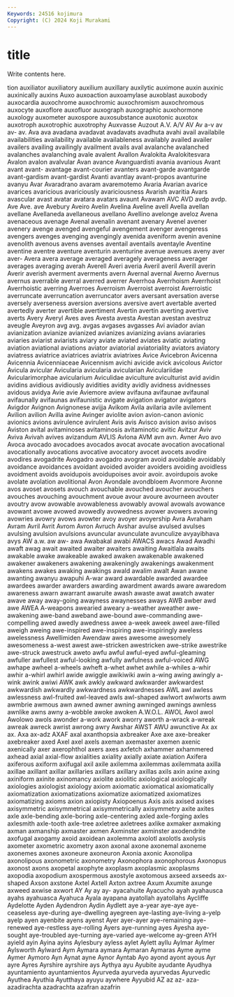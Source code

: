 ```yaml
---
Keywords: 24516 kojimura
Copyright: (C) 2024 Koji Murakami
---
```


# title

Write contents here.



tion auxiliator auxiliatory auxilium auxillary
auxilytic auximone auxin auxinic auxinically auxins Auxo auxoaction auxoamylase auxoblast
auxobody auxocardia auxochrome auxochromic auxochromism auxochromous auxocyte auxoflore auxofluor auxograph
auxographic auxohormone auxology auxometer auxospore auxosubstance auxotonic auxotox auxotroph auxotrophic
auxotrophy Auxvasse Auzout A.V. A/V AV Av a-v av av-
av. Ava ava avadana avadavat avadavats avadhuta avahi avail availabile
availabilities availability available availableness availably availed availer availers availing availingly
availment avails aval avalanche avalanched avalanches avalanching avale avalent Avallon
Avalokita Avalokitesvara Avalon avalon avalvular Avan avance Avanguardisti avania avanious
Avant avant avant- avantage avant-courier avanters avant-garde avantgarde avant-gardism avant-gardist
Avanti avantlay avant-propos avanturine avanyu Avar Avaradrano avaram avaremotemo Avaria
Avarian avarice avarices avaricious avariciously avariciousness Avarish avaritia Avars avascular
avast avatar avatara avatars avaunt Avawam AVC AVD avdp avdp.
Ave Ave. ave Avebury Aveiro Avelin Avelina Aveline avell Avella
avellan avellane Avellaneda avellaneous avellano Avellino avelonge aveloz Avena avenaceous
avenage Avenal avenalin avenant avenary Avenel avener avenery avenge avenged
avengeful avengement avenger avengeress avengers avenges avenging avengingly avenida aveniform
avenin avenine avenolith avenous avens avenses aventail aventails aventayle Aventine
aventine aventre aventure aventurin aventurine avenue avenues aveny aver aver-
Avera avera average averaged averagely averageness averager averages averaging averah
Averell Averi averia Averil averil Averill averin Averir averish averment
averments avern Avernal avernal Averno Avernus avernus averrable averral averred
averrer Averrhoa Averrhoism Averrhoist Averrhoistic averring Averroes Averroism Averroist averroist
Averroistic averruncate averruncation averruncator avers aversant aversation averse aversely averseness
aversion aversions aversive avert avertable averted avertedly averter avertible avertiment
Avertin avertin averting avertive averts Avery Averyl Aves aves Avesta
avesta Avestan avestan avestruz aveugle Aveyron avg avg. avgas avgases
avgasses Avi aviador avian avianization avianize avianized avianizes avianizing avians
aviararies aviaries aviarist aviarists aviary aviate aviated aviates aviatic aviating
aviation aviational aviations aviator aviatorial aviatoriality aviators aviatory aviatress aviatrice
aviatrices aviatrix aviatrixes Avice Avicebron Avicenna Avicennia Avicenniaceae Avicennism avichi
avicide avick avicolous Avictor Avicula avicular Avicularia avicularia avicularian Aviculariidae
Avicularimorphae avicularium Aviculidae aviculture aviculturist avid avidin avidins avidious avidiously
avidities avidity avidly avidness avidnesses avidous avidya Avie avie Aviemore
aview avifauna avifaunae avifaunal avifaunally avifaunas avifaunistic avigate avigation avigator
avigators Avigdor Avignon Avignonese avijja Avikom Avila avilaria avile avilement
Avilion avilion Avilla avine Avinger aviolite avion avion-canon avionic avionics
avions avirulence avirulent Avis avis Avisco avision aviso avisos Aviston
avital avitaminoses avitaminosis avitaminotic avitic Avitzur Aviv Aviva Avivah avives
avizandum AVLIS Avlona AVM avn avn. Avner Avo avo Avoca
avocado avocadoes avocados avocat avocate avocation avocational avocationally avocations avocative
avocatory avocet avocets avodire avodires avogadrite Avogadro avogadro avogram avoid
avoidable avoidably avoidance avoidances avoidant avoided avoider avoiders avoiding avoidless
avoidment avoids avoidupois avoidupoises avoir avoir. avoirdupois avoke avolate avolation
avolitional Avon Avondale avondbloem Avonmore Avonne avos avoset avosets avouch
avouchable avouched avoucher avouchers avouches avouching avouchment avoue avour avoure
avourneen avouter avoutry avow avowable avowableness avowably avowal avowals avowance
avowant avowe avowed avowedly avowedness avower avowers avowing avowries avowry
avows avowter avoy avoyer avoyership Avra Avraham Avram Avril Avrit
Avrom Avron Avruch Avshar avulse avulsed avulses avulsing avulsion avulsions
avuncular avunculate avunculize avyayibhava avys AW a.w. aw aw- awa
Awabakal awabi AWACS awacs Awad Awadhi awaft awag await awaited
awaiter awaiters awaiting Awaitlala awaits awakable awake awakeable awaked awaken
awakenable awakened awakener awakeners awakening awakeningly awakenings awakenment awakens awakes
awaking awakings awald awalim awalt Awan awane awanting awanyu awapuhi
A-war award awardable awarded awardee awardees awarder awarders awarding awardment
awards aware awaredom awareness awarn awarrant awaruite awash awaste awat
awatch awater awave away away-going awayness awaynesses aways AWB awber
awd awe AWEA A-weapons awearied aweary a-weather aweather awe-awakening awe-band
aweband awe-bound awe-commanding awe-compelling awed awedly awedness awee a-week aweek
aweel awe-filled aweigh aweing awe-inspired awe-inspiring awe-inspiringly aweless awelessness Awellimiden
Awendaw awes awesome awesomely awesomeness a-west awest awe-stricken awestricken awe-strike
awestrike awe-struck awestruck aweto awfu awful awful-eyed awful-gleaming awfuller awfullest
awful-looking awfully awfulness awful-voiced AWG awhape awheel a-wheels awheft a-whet
awhet awhile a-whiles a-whir awhir a-whirl awhirl awide awiggle awikiwiki
awin a-wing awing awingly a-wink awink awiwi AWK awk awkly
awkward awkwarder awkwardest awkwardish awkwardly awkwardness awkwardnesses AWL awl awless
awlessness awl-fruited awl-leaved awls awl-shaped awlwort awlworts awm awmbrie awmous
awn awned awner awning awninged awnings awnless awnlike awns awny
a-wobble awoke awoken A.W.O.L. AWOL Awol awol Awolowo awols awonder
a-work awork aworry aworth a-wrack a-wreak awreak awreck awrist awrong
awry Awshar AWST AWU awunctive Ax ax ax. Axa ax-adz
AXAF axal axanthopsia axbreaker Axe axe axe-breaker axebreaker axed Axel
axel axels axeman axemaster axemen axenic axenically axer axerophthol axers
axes axfetch axhammer axhammered axhead axial axial-flow axialities axiality axially
axiate axiation Axifera axiferous axiform axifugal axil axile axilemma axilemmas
axilemmata axilla axillae axillant axillar axillaries axillars axillary axillas axils
axin axine axing axiniform axinite axinomancy axiolite axiolitic axiological axiologically
axiologies axiologist axiology axiom axiomatic axiomatical axiomatically axiomatization axiomatizations axiomatize
axiomatized axiomatizes axiomatizing axioms axion axiopisty Axiopoenus Axis axis axised
axises axisymmetric axisymmetrical axisymmetrically axisymmetry axite axites axle axle-bending axle-boring
axle-centering axled axle-forging axles axlesmith axle-tooth axle-tree axletree axletrees axlike
axmaker axmaking axman axmanship axmaster axmen Axminster axminster axodendrite axofugal
axogamy axoid axoidean axolemma axolotl axolotls axolysis axometer axometric axometry
axon axonal axone axonemal axoneme axonemes axones axoneure axoneuron Axonia
axonic Axonolipa axonolipous axonometric axonometry Axonophora axonophorous Axonopus axonost axons
axopetal axophyte axoplasm axoplasmic axoplasms axopodia axopodium axospermous axostyle axotomous
axseed axseeds ax-shaped Axson axstone Axtel Axtell Axton axtree Axum
Axumite axunge axweed axwise axwort AY Ay ay ay- ayacahuite
Ayacucho ayah ayahausca ayahs ayahuasca Ayahuca Ayala ayapana ayatollah ayatollahs
Aycliffe Aydelotte Ayden Aydendron Aydin Aydlett aye a-year aye-aye aye-ceaseless
aye-during aye-dwelling ayegreen aye-lasting aye-living a-yelp ayelp ayen ayenbite ayens
ayenst Ayer ayer-ayer aye-remaining aye-renewed aye-restless aye-rolling Ayers aye-running ayes
Ayesha aye-sought aye-troubled aye-turning aye-varied aye-welcome ay-green AYH ayield ayin
Ayina ayins Aylesbury ayless aylet Aylett ayllu Aylmar Aylmer Aylsworth
Aylward Aym Aymara aymara Aymaran Aymaras Ayme ayme Aymer Aymoro
Ayn Aynat ayne Aynor Ayntab Ayo ayond ayont ayous Ayr
ayre Ayres Ayrshire ayrshire ays Aythya ayu Ayubite ayudante Ayudhya
ayuntamiento ayuntamientos Ayurveda ayurveda ayurvedas Ayurvedic Ayuthea Ayuthia Ayutthaya ayuyu
aywhere Ayyubid AZ az az- aza- azadirachta azadrachta azafran azafrin
